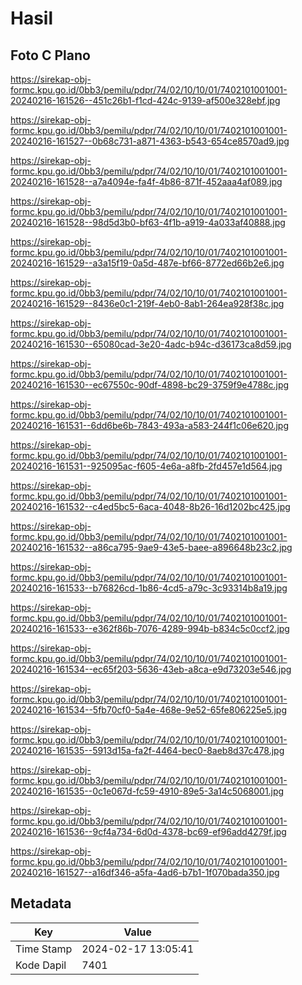 # Hasil

## Foto C Plano

https://sirekap-obj-formc.kpu.go.id/0bb3/pemilu/pdpr/74/02/10/10/01/7402101001001-20240216-161526--451c26b1-f1cd-424c-9139-af500e328ebf.jpg

https://sirekap-obj-formc.kpu.go.id/0bb3/pemilu/pdpr/74/02/10/10/01/7402101001001-20240216-161527--0b68c731-a871-4363-b543-654ce8570ad9.jpg

https://sirekap-obj-formc.kpu.go.id/0bb3/pemilu/pdpr/74/02/10/10/01/7402101001001-20240216-161528--a7a4094e-fa4f-4b86-871f-452aaa4af089.jpg

https://sirekap-obj-formc.kpu.go.id/0bb3/pemilu/pdpr/74/02/10/10/01/7402101001001-20240216-161528--98d5d3b0-bf63-4f1b-a919-4a033af40888.jpg

https://sirekap-obj-formc.kpu.go.id/0bb3/pemilu/pdpr/74/02/10/10/01/7402101001001-20240216-161529--a3a15f19-0a5d-487e-bf66-8772ed66b2e6.jpg

https://sirekap-obj-formc.kpu.go.id/0bb3/pemilu/pdpr/74/02/10/10/01/7402101001001-20240216-161529--8436e0c1-219f-4eb0-8ab1-264ea928f38c.jpg

https://sirekap-obj-formc.kpu.go.id/0bb3/pemilu/pdpr/74/02/10/10/01/7402101001001-20240216-161530--65080cad-3e20-4adc-b94c-d36173ca8d59.jpg

https://sirekap-obj-formc.kpu.go.id/0bb3/pemilu/pdpr/74/02/10/10/01/7402101001001-20240216-161530--ec67550c-90df-4898-bc29-3759f9e4788c.jpg

https://sirekap-obj-formc.kpu.go.id/0bb3/pemilu/pdpr/74/02/10/10/01/7402101001001-20240216-161531--6dd6be6b-7843-493a-a583-244f1c06e620.jpg

https://sirekap-obj-formc.kpu.go.id/0bb3/pemilu/pdpr/74/02/10/10/01/7402101001001-20240216-161531--925095ac-f605-4e6a-a8fb-2fd457e1d564.jpg

https://sirekap-obj-formc.kpu.go.id/0bb3/pemilu/pdpr/74/02/10/10/01/7402101001001-20240216-161532--c4ed5bc5-6aca-4048-8b26-16d1202bc425.jpg

https://sirekap-obj-formc.kpu.go.id/0bb3/pemilu/pdpr/74/02/10/10/01/7402101001001-20240216-161532--a86ca795-9ae9-43e5-baee-a896648b23c2.jpg

https://sirekap-obj-formc.kpu.go.id/0bb3/pemilu/pdpr/74/02/10/10/01/7402101001001-20240216-161533--b76826cd-1b86-4cd5-a79c-3c93314b8a19.jpg

https://sirekap-obj-formc.kpu.go.id/0bb3/pemilu/pdpr/74/02/10/10/01/7402101001001-20240216-161533--e362f86b-7076-4289-994b-b834c5c0ccf2.jpg

https://sirekap-obj-formc.kpu.go.id/0bb3/pemilu/pdpr/74/02/10/10/01/7402101001001-20240216-161534--ec65f203-5636-43eb-a8ca-e9d73203e546.jpg

https://sirekap-obj-formc.kpu.go.id/0bb3/pemilu/pdpr/74/02/10/10/01/7402101001001-20240216-161534--5fb70cf0-5a4e-468e-9e52-65fe806225e5.jpg

https://sirekap-obj-formc.kpu.go.id/0bb3/pemilu/pdpr/74/02/10/10/01/7402101001001-20240216-161535--5913d15a-fa2f-4464-bec0-8aeb8d37c478.jpg

https://sirekap-obj-formc.kpu.go.id/0bb3/pemilu/pdpr/74/02/10/10/01/7402101001001-20240216-161535--0c1e067d-fc59-4910-89e5-3a14c5068001.jpg

https://sirekap-obj-formc.kpu.go.id/0bb3/pemilu/pdpr/74/02/10/10/01/7402101001001-20240216-161536--9cf4a734-6d0d-4378-bc69-ef96add4279f.jpg

https://sirekap-obj-formc.kpu.go.id/0bb3/pemilu/pdpr/74/02/10/10/01/7402101001001-20240216-161527--a16df346-a5fa-4ad6-b7b1-1f070bada350.jpg


## Metadata

| Key        | Value               |
| ---------- | ------------------- |
| Time Stamp | 2024-02-17 13:05:41 |
| Kode Dapil | 7401                |




